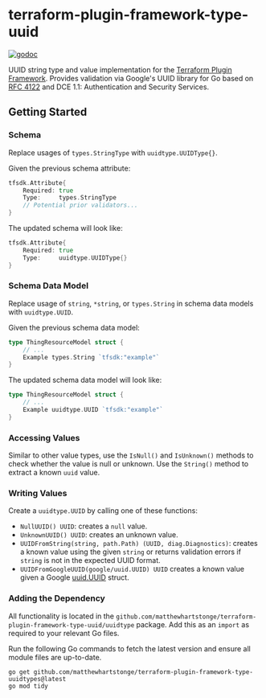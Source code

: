 # terraform-plugin-framework-type-uuid

[![godoc](https://pkg.go.dev/badge/github.com/matthewhartstonge/terraform-plugin-framework-type-uuid)](https://pkg.go.dev/github.com/matthewhartstonge/terraform-plugin-framework-type-uuid)

UUID string type and value implementation for the [Terraform Plugin Framework](https://github.com/hashicorp/terraform-plugin-framework).
Provides validation via Google's UUID library for Go based on [RFC 4122](https://www.rfc-editor.org/rfc/rfc4122.html)
and DCE 1.1: Authentication and Security Services.

## Getting Started

### Schema

Replace usages of `types.StringType` with `uuidtype.UUIDType{}`.

Given the previous schema attribute:

```go
tfsdk.Attribute{
	Required: true
	Type:     types.StringType 
	// Potential prior validators...
}
```

The updated schema will look like:

```go
tfsdk.Attribute{
	Required: true
	Type:     uuidtype.UUIDType{}
}
```

### Schema Data Model

Replace usage of `string`, `*string`, or `types.String` in schema data models 
with `uuidtype.UUID`.

Given the previous schema data model:

```go
type ThingResourceModel struct {
    // ...
    Example types.String `tfsdk:"example"`
}
```

The updated schema data model will look like:

```go
type ThingResourceModel struct {
    // ...
    Example uuidtype.UUID `tfsdk:"example"`
}
```

### Accessing Values

Similar to other value types, use the `IsNull()` and `IsUnknown()` methods to 
check whether the value is null or unknown. Use the `String()` method to extract
a known `uuid` value.

### Writing Values

Create a `uuidtype.UUID` by calling one of these functions:

- `NullUUID() UUID`: creates a `null` value.
- `UnknownUUID() UUID`: creates an unknown value.
- `UUIDFromString(string, path.Path) (UUID, diag.Diagnostics)`: creates a known 
   value using the given `string` or returns validation errors if `string` is 
   not in the expected UUID format.
- `UUIDFromGoogleUUID(google/uuid.UUID) UUID` creates a known value given a
  Google [uuid.UUID](https://pkg.go.dev/github.com/google/uuid#UUID) struct.

### Adding the Dependency

All functionality is located in the `github.com/matthewhartstonge/terraform-plugin-framework-type-uuid/uuidtype` 
package. Add this as an `import` as required to your relevant Go files.

Run the following Go commands to fetch the latest version and ensure all module files are up-to-date.

```shell
go get github.com/matthewhartstonge/terraform-plugin-framework-type-uuidtypes@latest
go mod tidy
```
